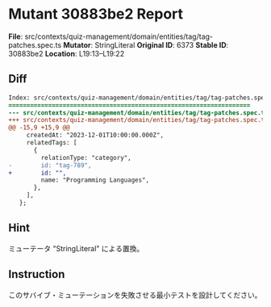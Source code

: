 # Mutant 30883be2 Report

**File**: src/contexts/quiz-management/domain/entities/tag/tag-patches.spec.ts
**Mutator**: StringLiteral
**Original ID**: 6373
**Stable ID**: 30883be2
**Location**: L19:13–L19:22

## Diff

```diff
Index: src/contexts/quiz-management/domain/entities/tag/tag-patches.spec.ts
===================================================================
--- src/contexts/quiz-management/domain/entities/tag/tag-patches.spec.ts	original
+++ src/contexts/quiz-management/domain/entities/tag/tag-patches.spec.ts	mutated #6373
@@ -15,9 +15,9 @@
     createdAt: "2023-12-01T10:00:00.000Z",
     relatedTags: [
       {
         relationType: "category",
-        id: "tag-789",
+        id: "",
         name: "Programming Languages",
       },
     ],
   };
```

## Hint

ミューテータ "StringLiteral" による置換。

## Instruction

このサバイブ・ミューテーションを失敗させる最小テストを設計してください。
